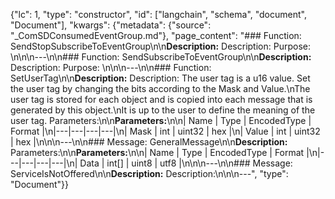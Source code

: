 {"lc": 1, "type": "constructor", "id": ["langchain", "schema", "document", "Document"], "kwargs": {"metadata": {"source": "_ComSDConsumedEventGroup.md"}, "page_content": "### Function: SendStopSubscribeToEventGroup\n\n**Description:** Description: Purpose: \n\n\n---\n\n### Function: SendSubscribeToEventGroup\n\n**Description:** Description: Purpose: \n\n\n---\n\n### Function: SetUserTag\n\n**Description:** Description: The user tag is a u16 value. Set the user tag by changing the bits according to the Mask and Value.\nThe user tag is stored for each object and is copied into each message that is generated by this object.\nIt is up to the user to define the meaning of the user tag. Parameters:\n\n**Parameters:**\n\n| Name | Type | EncodedType | Format |\n|---|---|---|---|\n| Mask | int | uint32 | hex |\n| Value | int | uint32 | hex |\n\n\n---\n\n### Message: GeneralMessage\n\n**Description:** Parameters:\n\n**Parameters:**\n\n| Name | Type | EncodedType | Format |\n|---|---|---|---|\n| Data | int[] | uint8 | utf8 |\n\n\n---\n\n### Message: ServiceIsNotOffered\n\n**Description:** Description:\n\n\n---", "type": "Document"}}